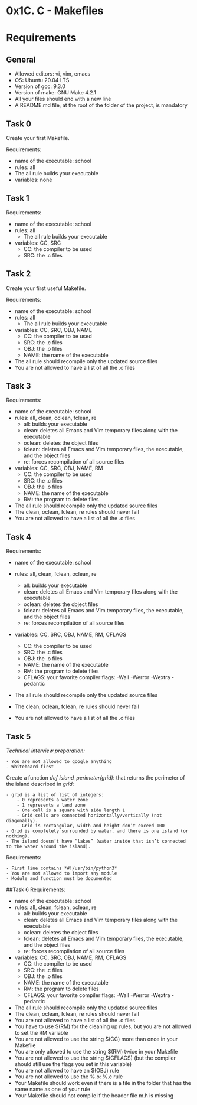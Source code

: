 # 0x1C. C - Makefiles

# Requirements
## General

- Allowed editors: vi, vim, emacs
- OS: Ubuntu 20.04 LTS
- Version of gcc: 9.3.0
- Version of make: GNU Make 4.2.1
- All your files should end with a new line
- A README.md file, at the root of the folder of the project, is mandatory

## Task 0
Create your first Makefile.

Requirements:

- name of the executable: school
- rules: all
- The all rule builds your executable
- variables: none

## Task 1
Requirements:

- name of the executable: school
- rules: all
	- The all rule builds your executable
- variables: CC, SRC
	- CC: the compiler to be used
	- SRC: the .c files

## Task 2
Create your first useful Makefile.

Requirements:

- name of the executable: school
- rules: all
	- The all rule builds your executable
- variables: CC, SRC, OBJ, NAME
	- CC: the compiler to be used
	- SRC: the .c files
	- OBJ: the .o files
	- NAME: the name of the executable
- The all rule should recompile only the updated source files
- You are not allowed to have a list of all the .o files

## Task 3
Requirements:

- name of the executable: school
- rules: all, clean, oclean, fclean, re
	- all: builds your executable
	- clean: deletes all Emacs and Vim temporary files along with the executable
	- oclean: deletes the object files
	- fclean: deletes all Emacs and Vim temporary files, the executable, and the object files
	- re: forces recompilation of all source files
- variables: CC, SRC, OBJ, NAME, RM
	- CC: the compiler to be used
	- SRC: the .c files
	- OBJ: the .o files
	- NAME: the name of the executable
	- RM: the program to delete files
- The all rule should recompile only the updated source files
- The clean, oclean, fclean, re rules should never fail
- You are not allowed to have a list of all the .o files

## Task 4
Requirements:

- name of the executable: school
- rules: all, clean, fclean, oclean, re
	- all: builds your executable
	- clean: deletes all Emacs and Vim temporary files along with the executable
	- oclean: deletes the object files
	- fclean: deletes all Emacs and Vim temporary files, the executable, and the object files
	- re: forces recompilation of all source files
- variables: CC, SRC, OBJ, NAME, RM, CFLAGS
	- CC: the compiler to be used
	- SRC: the .c files
	- OBJ: the .o files
	- NAME: the name of the executable
	- RM: the program to delete files
	- CFLAGS: your favorite compiler flags: -Wall -Werror -Wextra -pedantic
- The all rule should recompile only the updated source files
- The clean, oclean, fclean, re rules should never fail

- You are not allowed to have a list of all the .o files

## Task 5
*Technical interview preparation:*

	- You are not allowed to google anything
	- Whiteboard first
Create a function *def island_perimeter(grid)*: that returns the perimeter of the island described in *grid*:

	- grid is a list of list of integers:
		- 0 represents a water zone
		- 1 represents a land zone
		- One cell is a square with side length 1
		- Grid cells are connected horizontally/vertically (not diagonally).
		- Grid is rectangular, width and height don’t exceed 100
	- Grid is completely surrounded by water, and there is one island (or nothing).
	- The island doesn’t have “lakes” (water inside that isn’t connected to the water around the island).
Requirements:

	- First line contains *#!/usr/bin/python3*
	- You are not allowed to import any module
	- Module and function must be documented

##Task 6
Requirements:

- name of the executable: school
- rules: all, clean, fclean, oclean, re
	- all: builds your executable
	- clean: deletes all Emacs and Vim temporary files along with the executable
	- oclean: deletes the object files
	- fclean: deletes all Emacs and Vim temporary files, the executable, and the object files
	- re: forces recompilation of all source files
- variables: CC, SRC, OBJ, NAME, RM, CFLAGS
	- CC: the compiler to be used
	- SRC: the .c files
	- OBJ: the .o files
	- NAME: the name of the executable
	- RM: the program to delete files
	- CFLAGS: your favorite compiler flags: -Wall -Werror -Wextra -pedantic
- The all rule should recompile only the updated source files
- The clean, oclean, fclean, re rules should never fail
- You are not allowed to have a list of all the .o files
- You have to use $(RM) for the cleaning up rules, but you are not allowed to set the RM variable
- You are not allowed to use the string $(CC) more than once in your Makefile
- You are only allowed to use the string $(RM) twice in your Makefile
- You are not allowed to use the string $(CFLAGS) (but the compiler should still use the flags you set in this variable)
- You are not allowed to have an $(OBJ) rule
- You are not allowed to use the %.o: %.c rule
- Your Makefile should work even if there is a file in the folder that has the same name as one of your rule
- Your Makefile should not compile if the header file m.h is missing
